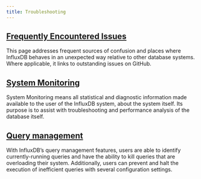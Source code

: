 ```yaml
---
title: Troubleshooting
---
```


## [Frequently Encountered Issues](/influxdb/v0.13/troubleshooting/frequently_encountered_issues/)

This page addresses frequent sources of confusion and places where InfluxDB behaves in an unexpected way relative to other database systems.
Where applicable, it links to outstanding issues on GitHub.

## [System Monitoring](/influxdb/v0.13/troubleshooting/statistics/)

System Monitoring means all statistical and diagnostic information made available to the user of the InfluxDB system, about the system itself.
Its purpose is to assist with troubleshooting and performance analysis of the database itself.

## [Query management](/influxdb/v0.13/troubleshooting/query_management/)

With InfluxDB’s query management features, users are able to identify currently-running queries and have the ability to kill queries that are overloading their system. Additionally, users can prevent and halt the execution of inefficient queries with several configuration settings.
